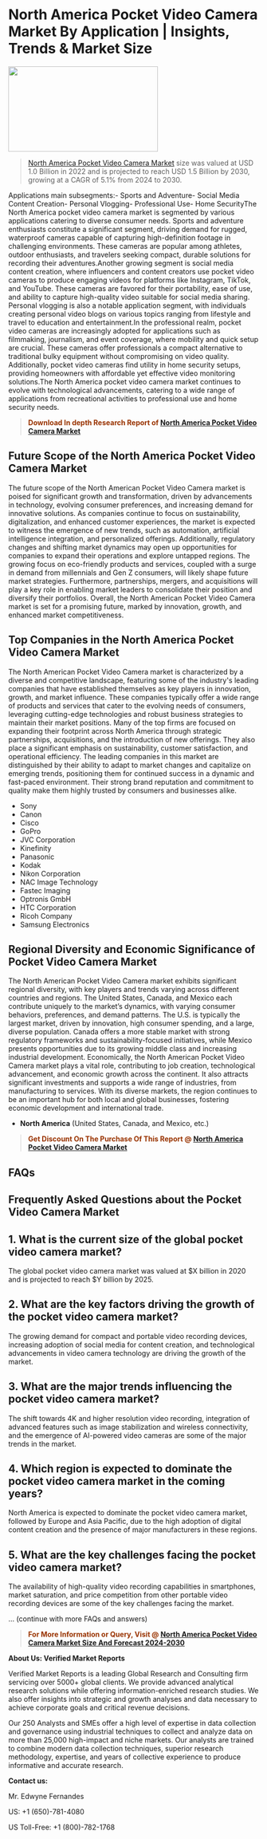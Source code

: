 <p><h1>North America Pocket Video Camera Market By Application | Insights, Trends & Market Size</h1><p><img class="aligncenter size-medium wp-image-105565" src="https://ffe5etoiles.com/wp-content/uploads/2025/01/MST7-300x171.png" alt="" width="300" height="171" /></p><blockquote><p><a href="https://www.verifiedmarketreports.com/download-sample/?rid=358578&utm_source=Github-NA&utm_medium=385" target="_blank">North America Pocket Video Camera Market</a> size was valued at USD 1.0 Billion in 2022 and is projected to reach USD 1.5 Billion by 2030, growing at a CAGR of 5.1% from 2024 to 2030.</p></blockquote>Applications main subsegments:- Sports and Adventure- Social Media Content Creation- Personal Vlogging- Professional Use- Home SecurityThe North America pocket video camera market is segmented by various applications catering to diverse consumer needs. Sports and adventure enthusiasts constitute a significant segment, driving demand for rugged, waterproof cameras capable of capturing high-definition footage in challenging environments. These cameras are popular among athletes, outdoor enthusiasts, and travelers seeking compact, durable solutions for recording their adventures.Another growing segment is social media content creation, where influencers and content creators use pocket video cameras to produce engaging videos for platforms like Instagram, TikTok, and YouTube. These cameras are favored for their portability, ease of use, and ability to capture high-quality video suitable for social media sharing. Personal vlogging is also a notable application segment, with individuals creating personal video blogs on various topics ranging from lifestyle and travel to education and entertainment.In the professional realm, pocket video cameras are increasingly adopted for applications such as filmmaking, journalism, and event coverage, where mobility and quick setup are crucial. These cameras offer professionals a compact alternative to traditional bulky equipment without compromising on video quality. Additionally, pocket video cameras find utility in home security setups, providing homeowners with affordable yet effective video monitoring solutions.The North America pocket video camera market continues to evolve with technological advancements, catering to a wide range of applications from recreational activities to professional use and home security needs.</p><blockquote><p><span style="color: #993300;"><strong>Download In depth Research Report of <a href="https://www.verifiedmarketreports.com/download-sample/?rid=358578&utm_source=Github-NA&utm_medium=385">North America Pocket Video Camera Market</a></strong></span></p></blockquote><h2>Future Scope of the North America Pocket Video Camera Market</h2><p>The future scope of the North American Pocket Video Camera market is poised for significant growth and transformation, driven by advancements in technology, evolving consumer preferences, and increasing demand for innovative solutions. As companies continue to focus on sustainability, digitalization, and enhanced customer experiences, the market is expected to witness the emergence of new trends, such as automation, artificial intelligence integration, and personalized offerings. Additionally, regulatory changes and shifting market dynamics may open up opportunities for companies to expand their operations and explore untapped regions. The growing focus on eco-friendly products and services, coupled with a surge in demand from millennials and Gen Z consumers, will likely shape future market strategies. Furthermore, partnerships, mergers, and acquisitions will play a key role in enabling market leaders to consolidate their position and diversify their portfolios. Overall, the North American Pocket Video Camera market is set for a promising future, marked by innovation, growth, and enhanced market competitiveness.</p><h2>Top Companies in the North America Pocket Video Camera Market</h2><p>The North American Pocket Video Camera market is characterized by a diverse and competitive landscape, featuring some of the industry's leading companies that have established themselves as key players in innovation, growth, and market influence. These companies typically offer a wide range of products and services that cater to the evolving needs of consumers, leveraging cutting-edge technologies and robust business strategies to maintain their market positions. Many of the top firms are focused on expanding their footprint across North America through strategic partnerships, acquisitions, and the introduction of new offerings. They also place a significant emphasis on sustainability, customer satisfaction, and operational efficiency. The leading companies in this market are distinguished by their ability to adapt to market changes and capitalize on emerging trends, positioning them for continued success in a dynamic and fast-paced environment. Their strong brand reputation and commitment to quality make them highly trusted by consumers and businesses alike.</p><p><ul><li>Sony </li><li> Canon </li><li> Cisco </li><li> GoPro </li><li> JVC Corporation </li><li> Kinefinity </li><li> Panasonic </li><li> Kodak </li><li> Nikon Corporation </li><li> NAC Image Technology </li><li> Fastec Imaging </li><li> Optronis GmbH </li><li> HTC Corporation </li><li> Ricoh Company </li><li> Samsung Electronics</li></ul></p><h2>Regional Diversity and Economic Significance of Pocket Video Camera Market</h2><p>The North American Pocket Video Camera market exhibits significant regional diversity, with key players and trends varying across different countries and regions. The United States, Canada, and Mexico each contribute uniquely to the market’s dynamics, with varying consumer behaviors, preferences, and demand patterns. The U.S. is typically the largest market, driven by innovation, high consumer spending, and a large, diverse population. Canada offers a more stable market with strong regulatory frameworks and sustainability-focused initiatives, while Mexico presents opportunities due to its growing middle class and increasing industrial development. Economically, the North American Pocket Video Camera market plays a vital role, contributing to job creation, technological advancement, and economic growth across the continent. It also attracts significant investments and supports a wide range of industries, from manufacturing to services. With its diverse markets, the region continues to be an important hub for both local and global businesses, fostering economic development and international trade.</p><ul> <li><strong>North America</strong> (United States, Canada, and Mexico, etc.)</li></ul><blockquote><p><span style="color: #993300;"><strong>Get Discount On The Purchase Of This Report @ <a href="https://www.verifiedmarketreports.com/ask-for-discount/?rid=358578&utm_source=Github-NA&utm_medium=385">North America Pocket Video Camera Market</a></strong></span></p></blockquote><h2>FAQs</h2><p><h2>Frequently Asked Questions about the Pocket Video Camera Market</h1><h2>1. What is the current size of the global pocket video camera market?</div><div></h2><p>The global pocket video camera market was valued at $X billion in 2020 and is projected to reach $Y billion by 2025.</p><h2>2. What are the key factors driving the growth of the pocket video camera market?</div><div></h2><p>The growing demand for compact and portable video recording devices, increasing adoption of social media for content creation, and technological advancements in video camera technology are driving the growth of the market.</p><h2>3. What are the major trends influencing the pocket video camera market?</div><div></h2><p>The shift towards 4K and higher resolution video recording, integration of advanced features such as image stabilization and wireless connectivity, and the emergence of AI-powered video cameras are some of the major trends in the market.</p><h2>4. Which region is expected to dominate the pocket video camera market in the coming years?</div><div></h2><p>North America is expected to dominate the pocket video camera market, followed by Europe and Asia Pacific, due to the high adoption of digital content creation and the presence of major manufacturers in these regions.</p><h2>5. What are the key challenges facing the pocket video camera market?</div><div></h2><p>The availability of high-quality video recording capabilities in smartphones, market saturation, and price competition from other portable video recording devices are some of the key challenges facing the market.</p>... (continue with more FAQs and answers)</body></html></p><blockquote><p><span style="color: #993300;"><strong>For More Information or Query, Visit @ <a href="https://www.verifiedmarketreports.com/product/pocket-video-camera-market/">North America Pocket Video Camera Market Size And Forecast 2024-2030</a></strong></span></p></blockquote><p><strong>About Us: Verified Market Reports</strong></p><p>Verified Market Reports is a leading Global Research and Consulting firm servicing over 5000+ global clients. We provide advanced analytical research solutions while offering information-enriched research studies. We also offer insights into strategic and growth analyses and data necessary to achieve corporate goals and critical revenue decisions.</p><p>Our 250 Analysts and SMEs offer a high level of expertise in data collection and governance using industrial techniques to collect and analyze data on more than 25,000 high-impact and niche markets. Our analysts are trained to combine modern data collection techniques, superior research methodology, expertise, and years of collective experience to produce informative and accurate research.</p><p><strong>Contact us:</strong></p><p>Mr. Edwyne Fernandes</p><p>US: +1 (650)-781-4080</p><p>US Toll-Free: +1 (800)-782-1768</p>
